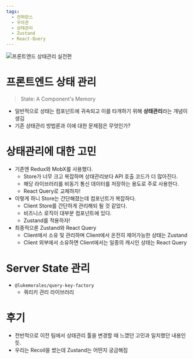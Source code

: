 ```yaml
---
tags:
  - 컨퍼런스
  - 우아콘
  - 상태관리
  - Zustand
  - React-Query
---
```

![프론트엔드 상태관리 실전편](https://www.youtube.com/watch?v=nkXIpGjVxWU)

# 프론트엔드 상태 관리

> State: A Component's Memory

- 일반적으로 상태는 컴포넌트에 귀속되고 이를 타개하기 위해 **상태관리**라는 개념이 생김
- 기존 상태관리 방법론과 이에 대한 문제점은 무엇인가?

# 상태관리에 대한 고민

- 기존엔 Redux와 MobX를 사용했다.
	- Store가 너무 크고 복잡하며 상태관리보다 API 호출 코드가 더 많아진다.
	- 해당 라이브러리를 비동기 통신 데이터를 저장하는 용도로 주로 사용한다.
	- React Query로 교체하자!
- 이렇게 하니 Store는 간단해졌는데 컴포넌트가 복잡하다.
	- Client Store를 간단하게 관리해되 될 것 같았다.
	- 비즈니스 로직이 대부분 컴포넌트에 있다.
	- Zustand를 적용하자!
- 최종적으론 Zustand와 React Query
	- Client에서 소유 및 관리하며 Client에서 온전히 제어가능한 상태는 Zustand
	- Client 외부에서 소유하면 Client에서는 일종의 캐시인 상태는 React Query

# Server State 관리

- `@lukemorales/query-key-factory`
	- 쿼리키 관리 라이브러리

# 후기

- 전반적으로 이전 팀에서 상태관리 툴을 변경할 때 느꼈던 고민과 일치했던 내용인 듯.
- 우리는 Recoil을 썼는데 Zustand는 어떤지 궁금해짐